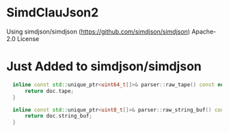 # SimdClauJson2
Using simdjson/simdjson (https://github.com/simdjson/simdjson) Apache-2.0 License

# Just Added to simdjson/simdjson
  ```c++
    inline const std::unique_ptr<uint64_t[]>& parser::raw_tape() const noexcept {
        return doc.tape;
    }

    inline const std::unique_ptr<uint8_t[]>& parser::raw_string_buf() const noexcept {
        return doc.string_buf;
    }
```
